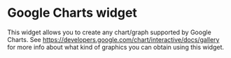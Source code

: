 Google Charts widget
====================

This widget allows you to create any chart/graph supported by Google Charts. See https://developers.google.com/chart/interactive/docs/gallery for more info about what kind of graphics you can obtain using this widget.